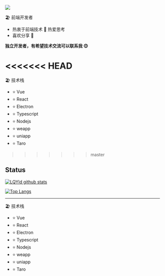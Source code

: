 [![](https://img.shields.io/badge/-@LQYld-%23181717?style=flat-square&logo=github)](https://github.com/LQYld)

🏖 前端开发者

- 热衷于前端技术 🤩 热爱思考
- 喜欢分享 🧐

**独立开发者，有希望技术交流可以联系我 😊**

<<<<<<< HEAD
=======
🏖 技术栈

- :star: Vue
- :star: React
- :star: Electron
- :star: Typescript
- :star: Nodejs
- :star: weapp
- :star: uniapp
- :star: Taro

>>>>>>> master
## Status

[![LQYld github stats](https://github-readme-stats.vercel.app/api?username=LQYld&count_private=true&show_icons=true&theme=radical)](https://github.com/LQYld)

[![Top Langs](https://github-readme-stats.vercel.app/api/top-langs/?username=LQYld&theme=radical)](https://github.com/LQYld)

---

🏖 技术栈

- :star: Vue
- :star: React
- :star: Electron
- :star: Typescript
- :star: Nodejs
- :star: weapp
- :star: uniapp
- :star: Taro
